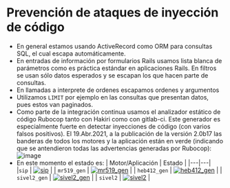 
# Prevención de ataques de inyección de código

* En general estamos usando ActiveRecord como ORM para consultas SQL, el cual 
  escapa automáticamente.
* En entradas de información por formularios Rails usamos lista
  blanca de parámetros como es práctica estándar en aplicaciones
  Rails. En filtros se usan sólo datos esperados y se
  escapan los que hacen parte de consultas.
* En llamadas a interprete de ordenes escapamos ordenes y argumentos
* Utilizamos `LIMIT` por ejemplo en las consultas que presentan datos, pues 
  estos van paginados.
* Como parte de la integración continua usamos el analizador estático de código 
  Rubocop tanto con Hakiri como con gitlab-ci.   Este generador es especialmente
  fuerte en detectar inyecciones de código (con varios falsos positivos).
  El 19.Abr.2021, a la publicación de la versión
  2.0b17 las banderas de todos los motores y la aplicación están en verde 
  (indicando que se antendieron todas las advertencias
  generadas por Rubocop):
  ![image](https://user-images.githubusercontent.com/701221/138012276-c091f7b1-cd15-4b65-b4a0-662e4dbc92b6.png)
* En este momento el estado es:
  | Motor/Aplicación | Estado |
  |---|---|
  |`sip` | [![sip](https://hakiri.io/github/pasosdeJesus/sip/master.svg)](https://hakiri.io/github/pasosdeJesus/sip/master)  |
  | `mr519_gen` | [![mr519_gen](https://hakiri.io/github/pasosdeJesus/mr519_gen/master.svg)](https://hakiri.io/github/pasosdeJesus/mr519_gen/master)  |
  | `heb412_gen` | [![heb412_gen](https://hakiri.io/github/pasosdeJesus/heb412_gen/master.svg)](https://hakiri.io/github/pasosdeJesus/heb412_gen/master) |
  | `sivel2_gen` | [![sivel2_gen](https://hakiri.io/github/pasosdeJesus/sivel2_gen/master.svg)](https://hakiri.io/github/pasosdeJesus/sivel2_gen/master) |
  | `sivel2` | [![sivel2](https://hakiri.io/github/pasosdeJesus/sivel2/master.svg)](https://hakiri.io/github/pasosdeJesus/sivel2/master) |

